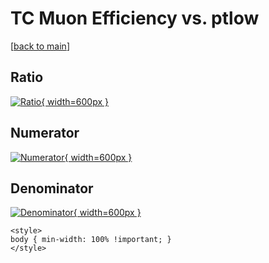 # TC Muon Efficiency vs. ptlow

[[back to main](./)]



## Ratio

[![Ratio](../mtv/var/TC_13_eff_stack_ptlow.png){ width=600px }](../mtv/var/TC_13_eff_stack_ptlow.pdf)

## Numerator

[![Numerator](../mtv/num/TC_13_eff_stack_ptlow_num.png){ width=600px }](../mtv/num/TC_13_eff_stack_ptlow_num.pdf)

## Denominator

[![Denominator](../mtv/den/TC_13_eff_stack_ptlow_den.png){ width=600px }](../mtv/den/TC_13_eff_stack_ptlow_den.pdf)


``` {=html}
<style>
body { min-width: 100% !important; }
</style>
```
